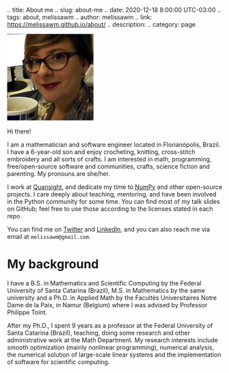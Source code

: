 .. title: About me
.. slug: about-me
.. date: 2020-12-18 8:00:00 UTC-03:00
.. tags: about, melissawm
.. author: melissawm
.. link: https://melissawm.github.io/about/
.. description:
.. category: page

<img src="/images/avatar.jpg" width="40%" alt="Picture of me holding my R2D2 coffee mug.">

Hi there!

I am a mathematician and software engineer located in Florianópolis, Brazil. I have a 6-year-old son and enjoy crocheting, knitting, cross-stitch embroidery and all sorts of crafts. I am interested in math, programming, free/open-source software and communities, crafts, science fiction and parenting. My pronouns are she/her. 

I work at [Quansight](https://quansight.com/), and dedicate my time to [NumPy](https://numpy.org) and other open-source projects. I care deeply about teaching, mentoring, and have been involved in the Python community for some time. You can find most of my talk slides on GitHub; feel free to use those according to the licenses stated in each repo. 

You can find me on [Twitter](https://twitter.com/melissawm) and [LinkedIn](https://linkedin.com/in/axequalsb), and you can also reach me via email at `melissawm@gmail.com`.

My background
=============

I have a B.S. in Mathematics and Scientific Computing by the Federal University of Santa Catarina (Brazil), M.S. in Mathematics by the same university and a Ph.D. in Applied Math by the Facultés Universitaires Notre Dame de la Paix, in Namur (Belgium) where I was advised by Professor Philippe Toint.

After my Ph.D., I spent 9 years as a professor at the Federal University of Santa Catarina (Brazil), teaching, doing some research and other administrative work at the Math Department. My research interests include smooth optimization (mainly nonlinear programming), numerical analysis, the numerical solution of large-scale linear systems and the implementation of software for scientific computing.

